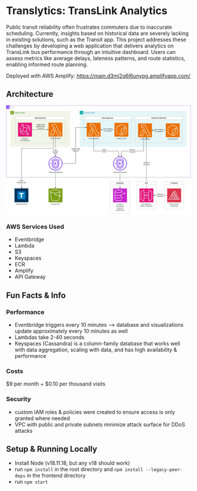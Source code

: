 # Translytics: TransLink Analytics

Public transit reliability often frustrates commuters due to inaccurate scheduling. Currently, insights based on historical data are severely lacking in existing solutions, such as the Transit app. This project addresses these challenges by developing a web application that delivers analytics on TransLink bus performance through an intuitive dashboard. Users can assess metrics like average delays, lateness patterns, and route statistics, enabling informed route planning.

Deployed with AWS Amplify: https://main.d3mj2q6l6unypg.amplifyapp.com/

## Architecture
<img src ="images/architecture.jpg">

### AWS Services Used
- Eventbridge
- Lambda
- S3
- Keyspaces
- ECR
- Amplify
- API Gateway

## Fun Facts & Info
### Performance
- Eventbridge triggers every 10 minutes --> database and visualizations update approximately every 10 minutes as well
- Lambdas take 2-40 seconds
- Keyspaces (Cassandra) is a column-family database that works well with data aggregation, scaling with data, and has high availability & performance 
### Costs
$9 per month + $0.10 per thousand visits
### Security
- custom IAM roles & policies were created to ensure access is only granted where needed
- VPC with public and private subnets minimize attack surface for DDoS attacks

## Setup & Running Locally
 - Install Node (v18.11.18, but any v18 should work)
 - run `npm install` in the root directory and `npm install --legacy-peer-deps` in the frontend directory
 - run `npm start` 

